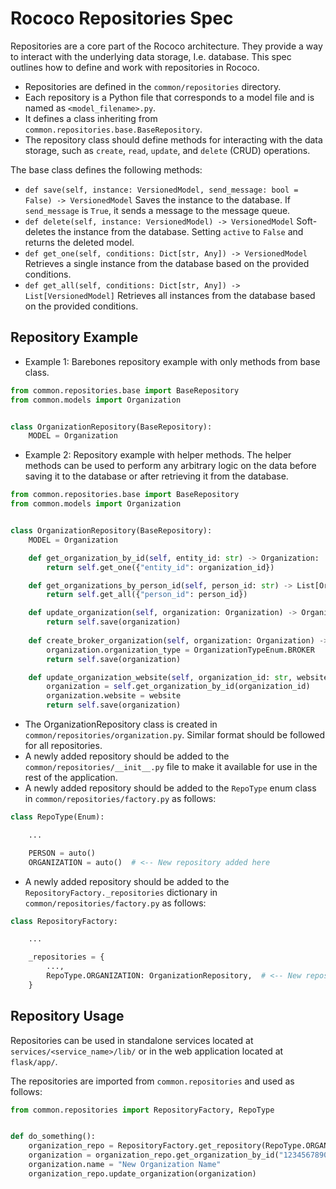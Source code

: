 # Rococo Repositories Spec

Repositories are a core part of the Rococo architecture. They provide a way to interact with the underlying data storage, I.e. database. This spec outlines how to define and work with repositories in Rococo.

- Repositories are defined in the `common/repositories` directory. 
- Each repository is a Python file that corresponds to a model file and is named as `<model_filename>.py`. 
- It defines a class inheriting from `common.repositories.base.BaseRepository`. 
- The repository class should define methods for interacting with the data storage, such as `create`, `read`, `update`, and `delete` (CRUD) operations.


The base class defines the following methods:
- `def save(self, instance: VersionedModel, send_message: bool = False) -> VersionedModel`
    Saves the instance to the database. If `send_message` is `True`, it sends a message to the message queue.
- `def delete(self, instance: VersionedModel) -> VersionedModel`
    Soft-deletes the instance from the database. Setting `active` to `False` and returns the deleted model.
- `def get_one(self, conditions: Dict[str, Any]) -> VersionedModel`
    Retrieves a single instance from the database based on the provided conditions.
- `def get_all(self, conditions: Dict[str, Any]) -> List[VersionedModel]`
    Retrieves all instances from the database based on the provided conditions.

## Repository Example


- Example 1: Barebones repository example with only methods from base class.

```python
from common.repositories.base import BaseRepository
from common.models import Organization


class OrganizationRepository(BaseRepository):
    MODEL = Organization
```


- Example 2: Repository example with helper methods. The helper methods can be used to perform any arbitrary logic on the data before saving it to the database or after retrieving it from the database.

```python
from common.repositories.base import BaseRepository
from common.models import Organization


class OrganizationRepository(BaseRepository):
    MODEL = Organization

    def get_organization_by_id(self, entity_id: str) -> Organization:
        return self.get_one({"entity_id": organization_id})

    def get_organizations_by_person_id(self, person_id: str) -> List[Organization]:
        return self.get_all({"person_id": person_id})

    def update_organization(self, organization: Organization) -> Organization:
        return self.save(organization)
    
    def create_broker_organization(self, organization: Organization) -> Organization:
        organization.organization_type = OrganizationTypeEnum.BROKER
        return self.save(organization)

    def update_organization_website(self, organization_id: str, website: str) -> Organization:
        organization = self.get_organization_by_id(organization_id)
        organization.website = website
        return self.save(organization)
```

- The OrganizationRepository class is created in `common/repositories/organization.py`. Similar format should be followed for all repositories.
- A newly added repository should be added to the `common/repositories/__init__.py` file to make it available for use in the rest of the application.
- A newly added repository should be added to the `RepoType` enum class in `common/repositories/factory.py` as follows:

```python
class RepoType(Enum):

    ...

    PERSON = auto()
    ORGANIZATION = auto()  # <-- New repository added here
```

- A newly added repository should be added to the `RepositoryFactory._repositories` dictionary in `common/repositories/factory.py` as follows:

```python
class RepositoryFactory:

    ...

    _repositories = {
        ...,
        RepoType.ORGANIZATION: OrganizationRepository,  # <-- New repository added here
    }
```


## Repository Usage

Repositories can be used in standalone services located at `services/<service_name>/lib/` or in the web application located at `flask/app/`.

The repositories are imported from `common.repositories` and used as follows:

```python
from common.repositories import RepositoryFactory, RepoType


def do_something():
    organization_repo = RepositoryFactory.get_repository(RepoType.ORGANIZATION)
    organization = organization_repo.get_organization_by_id("1234567890")
    organization.name = "New Organization Name"
    organization_repo.update_organization(organization)
```

